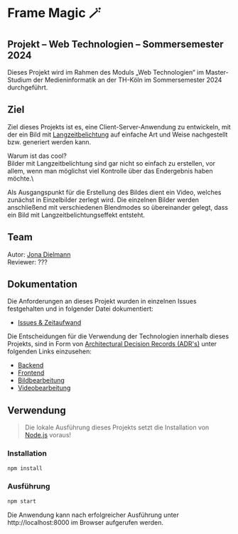# Frame Magic 🪄

## Projekt – Web Technologien – Sommersemester 2024
Dieses Projekt wird im Rahmen des Moduls „Web Technologien“ im Master-Studium der Medieninformatik an der TH-Köln im Sommersemester 2024 durchgeführt.

## Ziel
Ziel dieses Projekts ist es, eine Client-Server-Anwendung zu entwickeln, mit der ein Bild mit [Langzeitbelichtung](https://de.wikipedia.org/wiki/Langzeitbelichtung) auf einfache Art und Weise nachgestellt bzw. generiert werden kann.

Warum ist das cool?\
Bilder mit Langzeitbelichtung sind gar nicht so einfach zu erstellen, vor allem, wenn man möglichst viel Kontrolle über das Endergebnis haben möchte.\

Als Ausgangspunkt für die Erstellung des Bildes dient ein Video, welches zunächst in Einzelbilder zerlegt wird. Die einzelnen Bilder werden anschließend mit verschiedenen Blendmodes so übereinander gelegt, dass ein Bild mit Langzeitbelichtungseffekt entsteht.

## Team
Autor: [Jona Dielmann](https://github.com/jona-d01)\
Reviewer: ???


## Dokumentation
Die Anforderungen an dieses Projekt wurden in einzelnen Issues festgehalten und in folgender Datei dokumentiert:

- [Issues & Zeitaufwand](docs/issues.md)

Die Entscheidungen für die Verwendung der Technologien innerhalb dieses Projekts, sind in Form von [Architectural Decision Records (ADR's)](https://adr.github.io) unter folgenden Links einzusehen:

- [Backend](docs/decisions/backend.md)
- [Frontend](docs/decisions/frontend.md)
- [Bildbearbeitung](docs/decisions/imageEditingTools.md)
- [Videobearbeitung](docs/decisions/videoEditingTools.md)


## Verwendung
> Die lokale Ausführung dieses Projekts setzt die Installation von [Node.js](https://nodejs.org/en/download/prebuilt-installer) voraus!

### Installation
```sh
npm install
```

### Ausführung
```sh
npm start
```

Die Anwendung kann nach erfolgreicher Ausführung unter http://localhost:8000 im Browser aufgerufen werden.
